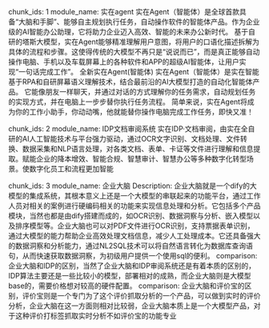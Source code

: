 
chunk_ids: 1
module_name: 实在agent
实在Agent（智能体）是全球首款具备“大脑和手脚”、能够自主规划执行任务，自动操作软件的智能体产品。作为企业级的AI智能办公助理，它将助力企业迈入高效、智能的未来办公新时代。
基于自研的塔斯大模型，实在Agent能够精准理解用户意图，将用户的口语化描述拆解为具体的流程和步骤。这使得传统的大模型不再只是“说说而已”，而是真正能够自动操作电脑、手机以及车载屏幕上的各种软件和APP的超级AI智能体，让用户实现“一句话完成工作”。
全新实在Agent(智能体)
实在Agent（智能体）是实在智能基于RPA和自研屏幕语义理解技术，结合最前沿的AI大模型打造的自动化智能体产品。
它能像朋友一样聊天，并通过对话的方式理解你的任务需求，自动规划任务的实现方式，并在电脑上一步步替你执行任务流程。
简单来说，实在Agent将成为你的工作小助手，你动动嘴，他就能替你操作电脑完成工作任务，即快又准！


chunk_ids: 2
module_name: IDP文档审阅系统
实在IDP·文档审阅，由实在全自研的AI人工智能技术与平台强力驱动，通过OCR文字识别、文档处理、文件转换、数据采集和NLP语言处理，对各类文档、表单、卡证等文件进行理解和信息提取。赋能企业的降本增效、智能合规、智慧审计、智慧办公等多种数字化转型场景。使数字化员工和流程更加智能

chunk_ids: 3
module_name: 企业大脑
Description: 企业大脑就是一个dify的大模型的集成系统，其根本意义上还是一个大模型的串联起来的功能平台，通过工作人员对相关的案例进行硬编码相关的功能来实现信息处理和分析。它包括多个产品模块，当然也都是由dify搭建而成的，如OCR识别、数据洞察与分析、嵌入模型以及排序模型等。企业大脑也可以对PDF文件进行OCR识别，支持票据表单识别，通过大模型的能力帮助企业高效处理文档信息，减少人工处理成本。它还具备强大的数据洞察和分析能力，通过NL2SQL技术可以将自然语言转化为数据库查询语句，从而快速获取数据洞察，为初级用户提供一个使用sql的便利。
comparison: 企业大脑和IDP的区别，当然了企业大脑和IDP审阅系统还是有着本质的区别的，IDP算法主要还是一些比较小的模型，部署相对的成熟，而企业大脑则是大模型base的，需要价格想对较高的硬件配置。
comparison: 企业大脑和评价宝的区别，评价宝则是一个专门为了这个评价抓取分析的一个产品，可以做到实时的评价分析，企业大脑在这一方面则相对比较弱，企业大脑本质上是一个大模型产品，对于这种评价打标签抓取实时分析不如评价宝的功能专业